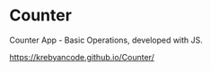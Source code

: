 # Counter
Counter App -  Basic Operations, developed with JS.

https://krebyancode.github.io/Counter/
